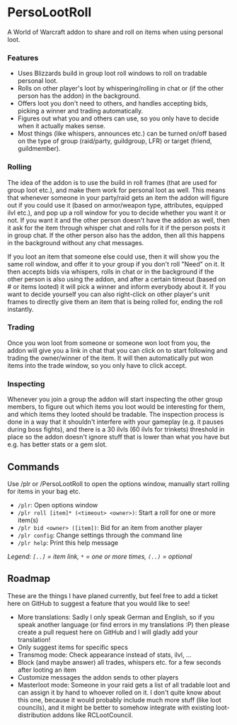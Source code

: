 # PersoLootRoll
A World of Warcraft addon to share and roll on items when using personal loot.

### Features
- Uses Blizzards build in group loot roll windows to roll on tradable personal loot.
- Rolls on other player's loot by whispering/rolling in chat or (if the other person has the addon) in the background.
- Offers loot you don't need to others, and handles accepting bids, picking a winner and trading automatically.
- Figures out what you and others can use, so you only have to decide when it actually makes sense.
- Most things (like whispers, announces etc.) can be turned on/off based on the type of group (raid/party, guildgroup, LFR) or target (friend, guildmember).

### Rolling
The idea of the addon is to use the build in roll frames (that are used for group loot etc.),
and make them work for personal loot as well. This means that whenever someone in your party/raid
gets an item the addon will figure out if you could use it (based on armor/weapon type, attributes,
equipped ilvl etc.), and pop up a roll window for you to decide whether you want it or not. If
you want it and the other person doesn't have the addon as well, then it ask for the item through
whisper chat and rolls for it if the person posts it in group chat. If the other person also has the
addon, then all this happens in the background without any chat messages.

If you loot an item that someone else could use, then it will show you the same roll window, and
offer it to your group if you don't roll "Need" on it. It then accepts bids via whispers, rolls
in chat or in the background if the other person is also using the addon, and after a certain
timeout (based on # or items looted) it will pick a winner and inform everybody about it. If you
want to decide yourself you can also right-click on other player's unit frames to directly give
them an item that is being rolled for, ending the roll instantly.

### Trading
Once you won loot from someone or someone won loot from you, the addon will give you a link in chat
that you can click on to start following and trading the owner/winner of the item. It will then
automatically put won items into the trade window, so you only have to click accept.

### Inspecting
Whenever you join a group the addon will start inspecting the other group members, to figure out which
items you loot would be interesting for them, and which items they looted should be tradable. The inspection
process is done in a way that it shouldn't interfere with your gameplay (e.g. it pauses during boss fights),
and there is a 30 ilvls (60 ilvls for trinkets) threshold in place so the addon doesn't ignore stuff that is
lower than what you have but e.g. has better stats or a gem slot.

## Commands
Use /plr or /PersoLootRoll to open the options window, manually start rolling for items in your bag etc.

- `/plr`: Open options window
- `/plr roll [item]* (<timeout> <owner>)`: Start a roll for one or more item(s)
- `/plr bid <owner> ([item])`: Bid for an item from another player
- `/plr config`: Change settings through the command line
- `/plr help`: Print this help message

*Legend: `[..]` = item link, `*` = one or more times, `(..)` = optional*

## Roadmap
These are the things I have planed currently, but feel free to add a ticket here on GitHub to suggest a feature that you would like to see!

- More translations: Sadly I only speak German and English, so if you speak another language (or find errors in my
  translations :P) then please create a pull request here on GitHub and I will gladly add your translation!
- Only suggest items for specific specs
- Transmog mode: Check appearance instead of stats, ilvl, ...
- Block (and maybe answer) all trades, whispers etc. for a few seconds after looting an item
- Customize messages the addon sends to other players
- Masterloot mode: Someone in your raid gets a list of all tradable loot and can assign it by hand to whoever rolled
  on it. I don't quite know about this one, because it would probably include much more stuff (like loot councils), and
  it might be better to somehow integrate with existing loot-distribution addons like RCLootCouncil.
